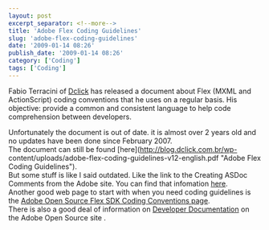 ```yaml
---
layout: post
excerpt_separator: <!--more-->
title: 'Adobe Flex Coding Guidelines'
slug: 'adobe-flex-coding-guidelines'
date: '2009-01-14 08:26'
publish_date: '2009-01-14 08:26'
category: ['Coding']
tags: ['Coding']
---
```

Fabio Terracini of [Dclick](http://blog.dclick.com.br/ "Fabio Terracini -
Ddick") has released a document about Flex (MXML and ActionScript) coding
conventions that he uses on a regular basis. His objective: provide a common
and consistent language to help code comprehension between developers.  
  
  
Unfortunately the document is out of date. it is almost over 2 years old and
no updates have been done since February 2007.  
The document can still be found [here](http://blog.dclick.com.br/wp-
content/uploads/adobe-flex-coding-guidelines-v12-english.pdf "Adobe Flex
Coding Guidelines").  
But some stuff is like I said outdated. Like the link to the Creating ASDoc
Comments from the Adobe site. You can find that infomation
[here](http://livedocs.adobe.com/flex/3/html/help.html?content=asdoc_3.html
"Creating ASDoc Comments").  
Another good web page to start with when you need coding guidelines is the
[Adobe Open Source Flex SDK Coding Conventions
page](http://opensource.adobe.com/wiki/display/flexsdk/Coding+Conventions
"Adobe Open Source Flex SDK Coding Conventions").  
There is also a good deal of information on [Developer
Documentation](http://opensource.adobe.com/wiki/display/flexsdk/Developer+Documentation
"Adobe Flex Developer Documentation") on the Adobe Open Source site .

